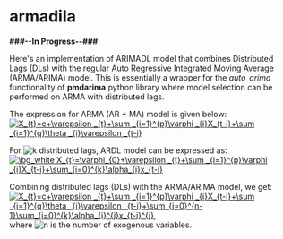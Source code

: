 # armadila
**###--In Progress--###**  

Here's an implementation of ARIMADL model that combines Distributed Lags (DLs) with the regular Auto Regressive Integrated Moving Average (ARMA/ARIMA) model. This is essentially a wrapper for the *auto_arima* functionality of **pmdarima** python library where model selection can be performed on ARMA with distributed lags. 

The expression for ARMA (AR + MA) model is given below:  
<a href="https://www.codecogs.com/eqnedit.php?latex=\dpi{120}&space;\bg_white&space;X_{t}=c&plus;\varepsilon&space;_{t}&plus;\sum&space;_{i=1}^{p}\varphi&space;_{i}X_{t-i}&plus;\sum&space;_{i=1}^{q}\theta&space;_{i}\varepsilon&space;_{t-i}" target="_blank"><img src="https://latex.codecogs.com/png.latex?\dpi{120}&space;\bg_white&space;X_{t}=c&plus;\varepsilon&space;_{t}&plus;\sum&space;_{i=1}^{p}\varphi&space;_{i}X_{t-i}&plus;\sum&space;_{i=1}^{q}\theta&space;_{i}\varepsilon&space;_{t-i}" title="X_{t}=c+\varepsilon _{t}+\sum _{i=1}^{p}\varphi _{i}X_{t-i}+\sum _{i=1}^{q}\theta _{i}\varepsilon _{t-i}" /></a>  

For <img src="https://latex.codecogs.com/png.latex?\dpi{120}&space;\bg_white&space;k" title="k" /> distributed lags, ARDL model can be expressed as:  
<a href="https://www.codecogs.com/eqnedit.php?latex=\dpi{120}&space;\bg_white&space;X_{t}=\varphi_{0}&plus;\varepsilon&space;_{t}&plus;\sum&space;_{i=1}^{p}\varphi&space;_{i}X_{t-i}&plus;\sum_{i=0}^{k}\alpha_{i}x_{t-i}" target="_blank"><img src="https://latex.codecogs.com/gif.latex?\dpi{120}&space;\bg_white&space;X_{t}=\varphi_{0}&plus;\varepsilon&space;_{t}&plus;\sum&space;_{i=1}^{p}\varphi&space;_{i}X_{t-i}&plus;\sum_{i=0}^{k}\alpha_{i}x_{t-i}" title="\bg_white X_{t}=\varphi_{0}+\varepsilon _{t}+\sum _{i=1}^{p}\varphi _{i}X_{t-i}+\sum_{i=0}^{k}\alpha_{i}x_{t-i}" /></a>

Combining distributed lags (DLs) with the ARMA/ARIMA model, we get:  
<a href="https://www.codecogs.com/eqnedit.php?latex=\dpi{120}&space;\bg_white&space;X_{t}=c&plus;\varepsilon&space;_{t}&plus;\sum&space;_{i=1}^{p}\varphi&space;_{i}X_{t-i}&plus;\sum&space;_{i=1}^{q}\theta&space;_{i}\varepsilon&space;_{t-i}&plus;\sum_{j=0}^{n-1}\sum_{i=0}^{k}\alpha_{i}^{j}x_{t-i}^{j}," target="_blank"><img src="https://latex.codecogs.com/png.latex?\dpi{120}&space;\bg_white&space;X_{t}=c&plus;\varepsilon&space;_{t}&plus;\sum&space;_{i=1}^{p}\varphi&space;_{i}X_{t-i}&plus;\sum&space;_{i=1}^{q}\theta&space;_{i}\varepsilon&space;_{t-i}&plus;\sum_{j=0}^{n-1}\sum_{i=0}^{k}\alpha_{i}^{j}x_{t-i}^{j}," title="X_{t}=c+\varepsilon _{t}+\sum _{i=1}^{p}\varphi _{i}X_{t-i}+\sum _{i=1}^{q}\theta _{i}\varepsilon _{t-i}+\sum_{j=0}^{n-1}\sum_{i=0}^{k}\alpha_{i}^{j}x_{t-i}^{j}," /></a>  
where <img src="https://latex.codecogs.com/png.latex?\dpi{120}&space;\bg_white&space;n" title="n" /> is the number of exogenous variables.
